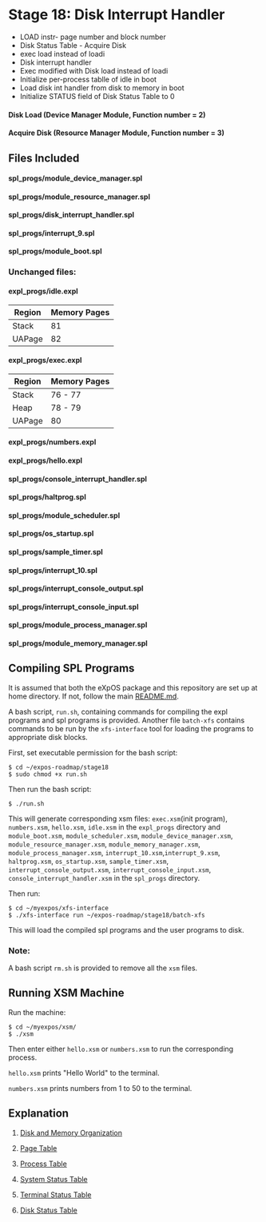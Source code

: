 # Stage 18: Disk Interrupt Handler

* LOAD instr- page number and block number
* Disk Status Table - Acquire Disk
* exec load instead of loadi
* Disk interrupt handler
* Exec modified with Disk load instead of loadi
* Initialize per-process tablle of idle in boot
* Load disk int handler from disk to memory in boot
* Initialize STATUS field of Disk Status Table to 0


#### Disk Load (Device Manager Module, Function number = 2)
#### Acquire Disk (Resource Manager Module, Function number = 3)

## Files Included

#### spl_progs/module_device_manager.spl

#### spl_progs/module_resource_manager.spl

#### spl_progs/disk_interrupt_handler.spl

#### spl_progs/interrupt_9.spl



#### spl_progs/module_boot.spl

### Unchanged files:

#### expl_progs/idle.expl

| Region | Memory Pages |
|---|---|
| Stack | 81 |
| UAPage | 82 |

#### expl_progs/exec.expl

| Region | Memory Pages |
|---|---|
| Stack | 76 - 77 |
| Heap | 78 - 79 |
| UAPage | 80 |

#### expl_progs/numbers.expl

#### expl_progs/hello.expl

#### spl_progs/console_interrupt_handler.spl

#### spl_progs/haltprog.spl

#### spl_progs/module_scheduler.spl

#### spl_progs/os_startup.spl

#### spl_progs/sample_timer.spl

#### spl_progs/interrupt_10.spl

#### spl_progs/interrupt_console_output.spl

#### spl_progs/interrupt_console_input.spl

#### spl_progs/module_process_manager.spl

#### spl_progs/module_memory_manager.spl

## Compiling SPL Programs

It is assumed that both the eXpOS package and this repository are set up at home directory. If not, follow the main [README.md](/README.md).

A bash script, `run.sh`, containing commands for compiling the expl programs and spl programs is provided. Another file `batch-xfs` contains commands to be run by the `xfs-interface` tool for loading the programs to appropriate disk blocks.

First, set executable permission for the bash script:

```
$ cd ~/expos-roadmap/stage18
$ sudo chmod +x run.sh
```

Then run the bash script:

```
$ ./run.sh
```

This will generate corresponding xsm files: `exec.xsm`(init program), `numbers.xsm`, `hello.xsm`, `idle.xsm` in the `expl_progs` directory and `module_boot.xsm`, `module_scheduler.xsm`, `module_device_manager.xsm`, `module_resource_manager.xsm`, `module_memory_manager.xsm`, `module_process_manager.xsm`, `interrupt_10.xsm`,`interrupt_9.xsm`, `haltprog.xsm`, `os_startup.xsm`, `sample_timer.xsm`, `interrupt_console_output.xsm`, `interrupt_console_input.xsm`, `console_interrupt_handler.xsm` in the `spl_progs` directory.

Then run:

```
$ cd ~/myexpos/xfs-interface
$ ./xfs-interface run ~/expos-roadmap/stage18/batch-xfs
```

This will load the compiled spl programs and the user programs to disk.

### Note: 

A bash script `rm.sh` is provided to remove all the `xsm` files.

## Running XSM Machine

Run the machine:

```
$ cd ~/myexpos/xsm/
$ ./xsm
```

Then enter either `hello.xsm` or `numbers.xsm` to run the corresponding process.

`hello.xsm` prints "Hello World" to the terminal.

`numbers.xsm` prints numbers from 1 to 50 to the terminal.

## Explanation

1. [Disk and Memory Organization](https://exposnitc.github.io/os_implementation.html)

2. [Page Table](https://exposnitc.github.io/arch_spec-files/paging_hardware.html)

3. [Process Table](https://exposnitc.github.io/os_design-files/process_table.html)

4. [System Status Table](https://exposnitc.github.io/os_design-files/mem_ds.html#ss_table)

5. [Terminal Status Table](https://exposnitc.github.io/os_design-files/mem_ds.html#ts_table)

6. [Disk Status Table](https://exposnitc.github.io/os_design-files/mem_ds.html#ds_table)